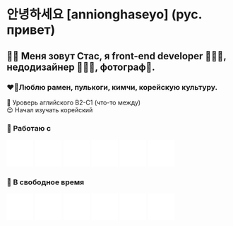 # 안녕하세요 [annionghaseyo] (рус. привет)
## 👋🏻 Меня зовут Стас, я front-end developer 🧑🏼‍💻, недодизайнер 🧙🏼‍♂️, фотограф📸.
### ❤️‍🔥Люблю рамен, пулькоги, кимчи, корейскую культуру.

🍩 Уроверь аглийского B2-C1 (что-то между) </br>
😍 Начал изучать корейский

### 🔔 Работаю c
![](./react.svg) ![](./typescript.svg) ![](./styledcomponents.svg) ![](./html5.svg) ![](./css3.svg) ![](./postgresql.svg)

### 🔕 В свободное время
![](./adobelightroom.svg) ![](./adobephotoshop.svg) ![](./adobepremierepro.svg) ![](./kinopoisk.svg) ![](./youtube.svg) ![](./figma.svg)
